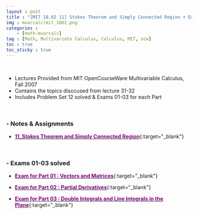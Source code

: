 ```yaml
---
layout : post
title : "[MIT 18.02 11] Stokes Theorem and Simply Connected Region + Exams 01-03"
img : mvarcalc/mit_1802.png
categories : 
    - [math-mvarcalc]
tag : [Math, Multivariate Calculus, Calculus, MIT, ocw]
toc : true
toc_sticky : true
---
```


<br/>

- Lectures Provided from MIT OpenCourseWare Multivariable Calculus, Fall 2007
- Contains the topics disccused from lecture 31-32
- Includes Problem Set 12 solved & Exams 01-03 for each Part

<br/>

### - Notes & Assignments 

- [<span style="color:purple">**11_Stokes Theorem and Simply Connected Region**</span>](https://drive.google.com/file/d/1d7H84IKVVha82oKCflK32j_gAhnT9lSj/view?usp=share_link){:target="_blank"}

<br>

### - Exams 01-03 solved 

- [<span style="color:purple">**Exam for Part 01 : Vectors and Matrices**</span>](https://drive.google.com/file/d/1Tvlp042j9vtImU7-5ehEwRQqij-x-D98/view?usp=share_link){:target="_blank"}

- [<span style="color:purple">**Exam for Part 02 : Partial Derivatives**</span>](https://drive.google.com/file/d/1LXpBSr6oIPbSQKLwmY16TBkIz3KHnzz-/view?usp=share_link){:target="_blank"}

- [<span style="color:purple">**Exam for Part 03 : Double Integrals and Line Integrals in the Plane**</span>](https://drive.google.com/file/d/11cC6dVVKiuq0zZQrWN1OXHVzii8OgJib/view?usp=share_link){:target="_blank"}
